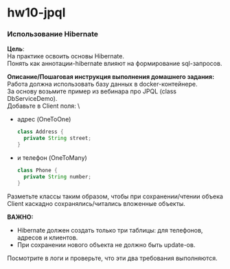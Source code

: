 # hw10-jpql

### Использование Hibernate

**Цель**: \
На практике освоить основы Hibernate. \
Понять как аннотации-hibernate влияют на формирование sql-запросов.

**Описание/Пошаговая инструкция выполнения домашнего задания:** \
Работа должна использовать базу данных в docker-контейнере. \
За основу возьмите пример из вебинара про JPQL (class DbServiceDemo). \
Добавьте в Client поля: \
* адрес (OneToOne)
  ```java
  class Address {
    private String street;
  }
  ```
* и телефон (OneToMany)
  ```java
  class Phone {
    private String number;
  }
  ```
Разметьте классы таким образом, чтобы при сохранении/чтении объека Client каскадно сохранялись/читались вложенные объекты.

**ВАЖНО:**
* Hibernate должен создать только три таблицы: для телефонов, адресов и клиентов.
* При сохранении нового объекта не должно быть update-ов.

Посмотрите в логи и проверьте, что эти два требования выполняются.